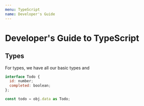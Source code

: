 ```yaml
---
menu: TypeScript
name: Developer's Guide
---
```


# Developer's Guide to TypeScript

## Types

For types, we have all our basic types and

```javascript
interface Todo {
  id: number;
  completed: boolean;
};

const todo = obj.data as Todo;
```
